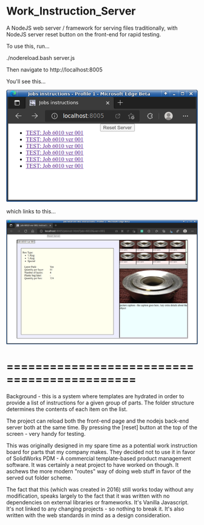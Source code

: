 # Work_Instruction_Server
A NodeJS web server / framework for serving files traditionally, with NodeJS server reset button on the front-end for rapid testing.

To use this, run...

./nodereload.bash server.js

Then navigate to http://localhost:8005

You'll see this...

<img src="screen1.png" />

which links to this...

<img src="screen2.png" />

# ============================================

Background - this is a system where templates are hydrated in order to provide a list of instructions for a given group of parts.  The folder structure determines the contents of each item on the list.

The project can reload both the front-end page and the nodejs back-end server both at the same time.  By pressing the [reset] button at the top of the screen - very handy for testing.

This was originally designed in my spare time as a potential work instruction board for parts that my company makes.  They decided not to use it in favor of SolidWorks PDM - A commercial template-based product management software.  It was certainly a neat project to have worked on though.  It aschews the more modern "routes" way of doing web stuff in favor of the served out folder scheme.

The fact that this (which was created in 2016) still works today without any modification, speaks largely to the fact that it was written with no dependencies on external libraries or frameworks.  It's Vanilla Javascript.  It's not linked to any changing projects - so nothing to break it.  It's also written with the web standards in mind as a design consideration.


